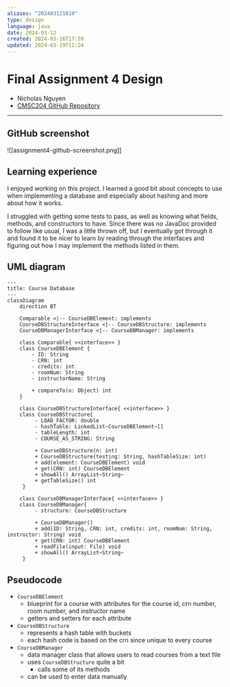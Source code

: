 ```yaml
---
aliases: "202403121810"
type: design
language: java
date: 2024-03-12
created: 2024-03-16T17:59
updated: 2024-03-19T11:24
---
```

# Final Assignment 4 Design

- Nicholas Nguyen
- [CMSC204 GitHub Repository](https://github.com/nick-nugat/CMSC204)

___
## GitHub screenshot
![[assignment4-github-screenshot.png]]

## Learning experience
I enjoyed working on this project. I learned a good bit about concepts to use when implementing a database and especially about hashing and more about how it works.

I struggled with getting some tests to pass, as well as knowing what fields, methods, and constructors to have. Since there was no JavaDoc provided to follow like usual, I was a little thrown off, but I eventually got through it and found it to be nicer to learn by reading through the interfaces and figuring out how I may implement the methods listed in them.





## UML diagram
```mermaid
---
title: Course Database
---
classDiagram
	direction BT

	Comparable <|-- CourseDBElement: implements
	CourseDBStructureInterface <|-- CourseDBStructure: implements
	CourseDBManagerInterface <|-- CourseDBManager: implements

	class Comparable{ <<interface>> }
	class CourseDBElement { 
	    - ID: String
	    - CRN: int
	    - credits: int
	    - roomNum: String
	    - instructorName: String
		  
	    + compareTo(o: Object) int
	}
	
	class CourseDBStructureInterface{ <<interface>> }
	class CourseDBStructure{
		 - LOAD_FACTOR: double
		 - hashTable: LinkedList~CourseDBElement~[]
		 - tableLength: int
		 - COURSE_AS_STRING: String
		   
		 + CourseDBStructure(n: int)
		 + CourseDBStructure(testing: String, hashTableSize: int)
		 + add(element: CourseDBElement) void
		 + get(CRN: int) CourseDBElement
		 + showAll() ArrayList~String~
		 + getTableSize() int
	 }

	class CourseDBManagerInterface{ <<interface>> }
	class CourseDBManager{
		 - structure: CourseDBStructure
		 
		 + CourseDBManager()
		 + add(ID: String, CRN: int, credits: int, roomNum: String, instructor: String) void
		 + get(CRN: int) CourseDBElement
		 + readFile(input: File) void
		 + showAll() ArrayList~String~
	 }
```

## Pseudocode
- `CourseDBElement`
	- blueprint for a course with attributes for the course id, crn number, room number, and instructor name
	- getters and setters for each attribute
- `CourseDBStructure`
	- represents a hash table with buckets
	- each hash code is based on the crn since unique to every course
- `CourseDBManager`
	- data manager class that allows users to read courses from a text file
	- uses `CourseDBStructure` quite a bit
		- calls some of its methods
	- can be used to enter data manually